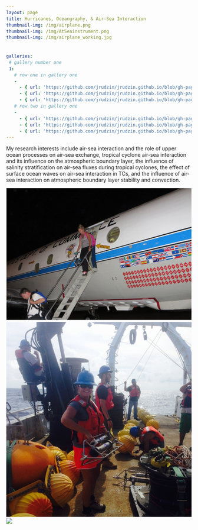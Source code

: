 ```yaml
---
layout: page
title: Hurricanes, Oceangraphy, & Air-Sea Interaction
thumbnail-img: /img/airplane.png
thumbnail-img: /img/AtSeainstrument.png
thumbnail-img: /img/airplane_working.jpg


galleries:
 # gallery number one
 1:
   # row one in gallery one
   -
     - { url: 'https://github.com/jrudzin/jrudzin.github.io/blob/gh-pages/img/airplane.png'}
     - { url: 'https://github.com/jrudzin/jrudzin.github.io/blob/gh-pages/img/AtSeainstrument.png'}
     - { url: 'https://github.com/jrudzin/jrudzin.github.io/blob/gh-pages/img/airplane_working.jpg'}
   # row two in gallery one
   -
     - { url: 'https://github.com/jrudzin/jrudzin.github.io/blob/gh-pages/img/hurricane_waves_plane.jpg'}
     - { url: 'https://github.com/jrudzin/jrudzin.github.io/blob/gh-pages/img/waltonsmith_girls.jpg'}
     - { url: 'https://github.com/jrudzin/jrudzin.github.io/blob/gh-pages/img/johna_expendables.png'}
---
```



My research interests include air-sea interaction and the role of upper ocean processes on air-sea exchange, tropical cyclone air-sea interaction and its influence on the atmospheric boundary layer, the influence of salinity stratification on air-sea fluxes during tropical cyclones, the effect of surface ocean waves on air-sea interaction in TCs, and the influence of air-sea interaction on atmospheric boundary layer stability and convection.

![](/img/airplane.png)
![](/img/AtSeainstrument.png)
![](/img/airplane_working.jpg)


